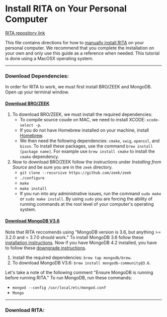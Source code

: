 # Install RITA on Your Personal Computer
[RITA repository link](https://github.com/activecm/rita)

This file contains directions for how to [manually install RITA](https://github.com/activecm/rita/blob/master/docs/Manual%20Installation.md) on your personal computer. We recommend that you complete the installation on your own and only use this guide as a reference when needed. This tutorial is done using a MacOSX operating system. 

---

### Download Dependencies:
In order for RITA to work, we must first install BRO/ZEEK and MongoDB. Open up your terminal window. 
#### [Download BRO/ZEEK](https://docs.zeek.org/en/stable/install/install.html)
1. To download BRO/ZEEK, we must install the required dependencies: 
    - To compile source coude on MAC, we need to install XCODE: `xcode-select -p`.
    - If you do not have Homebrew installed on your machine, install [Homebrew](https://brew.sh/).
    - We then need the following dependencies: `cmake`, `swig`, `openssl`, and `bison`. To install these packages, use the command `brew install [package name]`. For example use `brew install cmake` to install the `cmake` dependency. 
2. Now to download BRO/ZEEK follow the instructions under *Installing from Source* and be sure you are in the `zeek` directory.
    - `git clone --recursive https://github.com/zeek/zeek`
    - `./configure`
    - `make`
    - `make install`
    - If you run into any administrative issues, run the command `sudo make` or `sudo make install`. By using `sudo` you are forcing the ability of running commands at the root level of your computer's operating system. 

#### [Download MongoDB V3.6](https://docs.mongodb.com/v3.6/administration/install-community/)
Note that RITA reccomends using "MongoDB version is 3.6, but anything >= 3.2.0 and < 3.7.0 should work." To install MongoDB 3.6 follow these [installation instructions](https://docs.mongodb.com/v3.6/administration/install-community/). Now if you have MongoDB 4.2 installed, you have to follow these [downgrade instructions](https://docs.mongodb.com/manual/release-notes/4.0-downgrade-standalone/). 
1. Install the required dependencies: `brew tap mongodb/brew`.
2. To download MongoDB V3.6: `brew install mongodb-community@3.6`.    

Let's take a note of the following comment "Ensure MongoDB is running before running RITA." To run MongoDB, run these commands:
- `mongod --config /usr/local/etc/mongod.conf`
- `Mongo`

---

### Download RITA:

